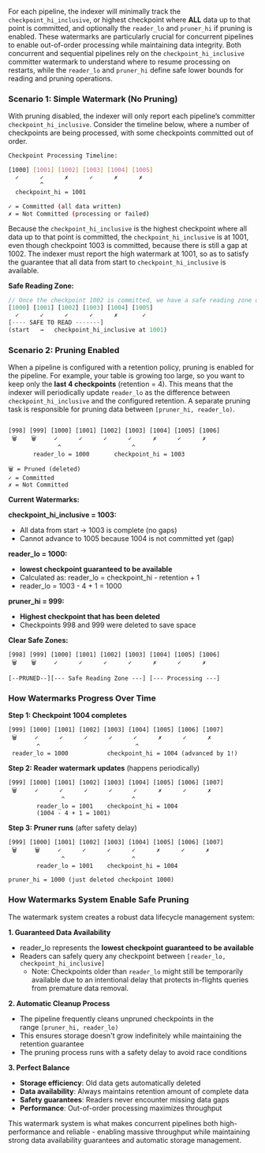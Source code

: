 For each pipeline, the indexer will minimally track the `checkpoint_hi_inclusive`, or highest checkpoint where **ALL** data up to that point is committed, and optionally the `reader_lo` and `pruner_hi` if pruning is enabled. These watermarks are particularly crucial for concurrent pipelines to enable out-of-order processing while maintaining data integrity. Both concurrent and sequential pipelines rely on the `checkpoint_hi_inclusive` committer watermark to understand where to resume processing on restarts, while the `reader_lo` and `pruner_hi` define safe lower bounds for reading and pruning operations.

### **Scenario 1: Simple Watermark (No Pruning)**

With pruning disabled, the indexer will only report each pipeline’s committer `checkpoint_hi_inclusive`. Consider the timeline below, where a number of checkpoints are being processed, with some checkpoints committed out of order.

```bash
Checkpoint Processing Timeline:

[1000] [1001] [1002] [1003] [1004] [1005]
  ✓      ✓      ✗      ✓      ✗      ✗
         ^
  checkpoint_hi = 1001

✓ = Committed (all data written)
✗ = Not Committed (processing or failed)
```

Because the `checkpoint_hi_inclusive` is the highest checkpoint where all data up to that point is committed, the `checkpoint_hi_inclusive` is at 1001, even though checkpoint 1003 is committed, because there is still a gap at 1002. The indexer must report the high watermark at 1001, so as to satisfy the guarantee that all data from start to `checkpoint_hi_inclusive` is available.

**Safe Reading Zone:**

```rust
// Once the checkpoint 1002 is committed, we have a safe reading zone up to 1003
[1000] [1001] [1002] [1003] [1004] [1005]
  ✓      ✓      ✓      ✓      ✗       ✓
[---- SAFE TO READ -------]
(start   →   checkpoint_hi_inclusive at 1001)
```

### **Scenario 2: Pruning Enabled**

When a pipeline is configured with a retention policy, pruning is enabled for the pipeline. For example, your table is growing too large, so you want to keep only the **last 4 checkpoints** (retention = 4). This means that the indexer will periodically update `reader_lo` as the difference between `checkpoint_hi_inclusive` and the configured retention. A separate pruning task is responsible for pruning data between `[pruner_hi, reader_lo)`.

```

[998] [999] [1000] [1001] [1002] [1003] [1004] [1005] [1006]
 🗑️    🗑️     ✓      ✓      ✓      ✓      ✗      ✓      ✗
              ^                    ^
       reader_lo = 1000       checkpoint_hi = 1003

🗑️ = Pruned (deleted)
✓ = Committed
✗ = Not Committed
```

**Current Watermarks:**

**checkpoint_hi_inclusive = 1003:**

- All data from start → 1003 is complete (no gaps)
- Cannot advance to 1005 because 1004 is not committed yet (gap)

**reader_lo = 1000:**

- **lowest checkpoint guaranteed to be available**
- Calculated as: reader_lo = checkpoint_hi - retention + 1
- reader_lo = 1003 - 4 + 1 = 1000

**pruner_hi = 999:**

- **Highest checkpoint that has been deleted**
- Checkpoints 998 and 999 were deleted to save space

**Clear Safe Zones:**

```
[998] [999] [1000] [1001] [1002] [1003] [1004] [1005] [1006]
 🗑️    🗑️     ✓      ✓      ✓      ✓      ✗      ✓      ✗

[--PRUNED--][--- Safe Reading Zone ---] [--- Processing ---]
```

### **How Watermarks Progress Over Time**

**Step 1: Checkpoint 1004 completes**

```
[999] [1000] [1001] [1002] [1003] [1004] [1005] [1006] [1007]
 🗑️     ✓      ✓      ✓      ✓      ✓      ✗      ✓      ✗
        ^                           ^
 reader_lo = 1000           checkpoint_hi = 1004 (advanced by 1!)
```

**Step 2: Reader watermark updates** (happens periodically)

```
[999] [1000] [1001] [1002] [1003] [1004] [1005] [1006] [1007]
 🗑️     ✓      ✓      ✓      ✓      ✓      ✗      ✓      ✗
               ^                   ^
        reader_lo = 1001    checkpoint_hi = 1004
        (1004 - 4 + 1 = 1001)
```

**Step 3: Pruner runs** (after safety delay)

```
[999] [1000] [1001] [1002] [1003] [1004] [1005] [1006] [1007]
 🗑️     🗑️     ✓      ✓      ✓      ✓      ✗      ✓      ✗
               ^                   ^
        reader_lo = 1001    checkpoint_hi = 1004

pruner_hi = 1000 (just deleted checkpoint 1000)
```

### **How Watermarks System Enable Safe Pruning**

The watermark system creates a robust data lifecycle management system:

**1. Guaranteed Data Availability**

- reader_lo represents the **lowest checkpoint guaranteed to be available**
- Readers can safely query any checkpoint between `[reader_lo, checkpoint_hi_inclusive]`
  - Note: Checkpoints older than `reader_lo` might still be temporarily available due to an intentional delay that protects in-flights queries from premature data removal.

**2. Automatic Cleanup Process**

- The pipeline frequently cleans unpruned checkpoints in the range `[pruner_hi, reader_lo)`
- This ensures storage doesn't grow indefinitely while maintaining the retention guarantee
- The pruning process runs with a safety delay to avoid race conditions

**3. Perfect Balance**

- **Storage efficiency**: Old data gets automatically deleted
- **Data availability**: Always maintains retention amount of complete data
- **Safety guarantees**: Readers never encounter missing data gaps
- **Performance**: Out-of-order processing maximizes throughput

This watermark system is what makes concurrent pipelines both high-performance and reliable - enabling massive throughput while maintaining strong data availability guarantees and automatic storage management.
